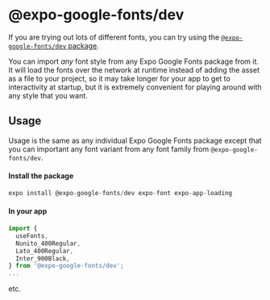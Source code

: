 # @expo-google-fonts/dev


If you are trying out lots of different fonts, you can try using the [`@expo-google-fonts/dev` package](https://github.com/expo/google-fonts/tree/master/font-packages/dev#readme).

You can import *any* font style from any Expo Google Fonts package from it. It will load the fonts
over the network at runtime instead of adding the asset as a file to your project, so it may take longer
for your app to get to interactivity at startup, but it is extremely convenient
for playing around with any style that you want.

## Usage

Usage is the same as any individual Expo Google Fonts package except that 
you can important any font variant from any font family from `@expo-google-fonts/dev`.

#### Install the package

```js
expo install @expo-google-fonts/dev expo-font expo-app-loading
```

#### In your app

```js
import {
  useFonts,
  Nunito_400Regular,
  Lato_400Regular,
  Inter_900Black,
} from '@expo-google-fonts/dev';
...
```

etc.

